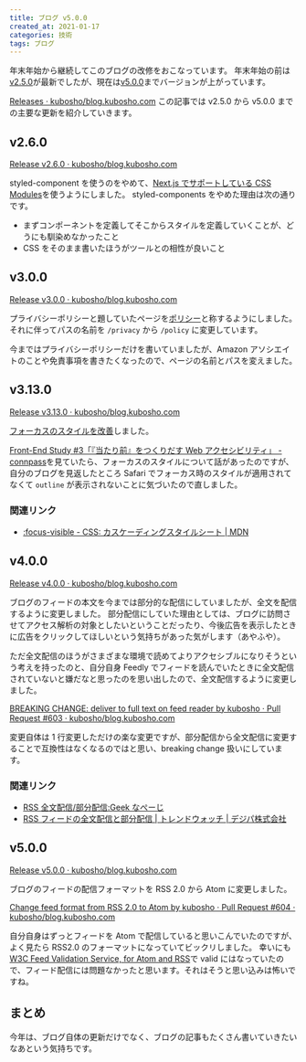 ```yaml
---
title: ブログ v5.0.0
created_at: 2021-01-17
categories: 技術
tags: ブログ
---
```


年末年始から継続してこのブログの改修をおこなっています。
年末年始の前は[v2.5.0](https://github.com/kubosho/blog.kubosho.com/releases/tag/v2.5.0)が最新でしたが、現在は[v5.0.0](https://github.com/kubosho/blog.kubosho.com/releases/tag/v5.0.0)までバージョンが上がっています。

[Releases · kubosho/blog.kubosho.com](https://github.com/kubosho/blog.kubosho.com/releases)
この記事では v2.5.0 から v5.0.0 までの主要な更新を紹介していきます。

## v2.6.0

[Release v2.6.0 · kubosho/blog.kubosho.com](https://github.com/kubosho/blog.kubosho.com/releases/tag/v2.6.0)

styled-component を使うのをやめて、[Next.js でサポートしている CSS Modules](https://nextjs.org/docs/basic-features/built-in-css-support)を使うようにしました。
styled-components をやめた理由は次の通りです。

- まずコンポーネントを定義してそこからスタイルを定義していくことが、どうにも馴染めなかったこと
- CSS をそのまま書いたほうがツールとの相性が良いこと

## v3.0.0

[Release v3.0.0 · kubosho/blog.kubosho.com](https://github.com/kubosho/blog.kubosho.com/releases/tag/v3.0.0)

プライバシーポリシーと題していたページを[ポリシー](https://blog.kubosho.com/policy)と称するようにしました。
それに伴ってパスの名前を `/privacy` から `/policy` に変更しています。

今まではプライバシーポリシーだけを書いていましたが、Amazon アソシエイトのことや免責事項を書きたくなったので、ページの名前とパスを変えました。

## v3.13.0

[Release v3.13.0 · kubosho/blog.kubosho.com](https://github.com/kubosho/blog.kubosho.com/releases/tag/v3.13.0)

[フォーカスのスタイルを改善](https://github.com/kubosho/blog.kubosho.com/commit/ee34efd2d5b06187db7f33fe5e877e32fd5f1f52)しました。

[Front-End Study #3「『当たり前』をつくりだす Web アクセシビリティ」 - connpass](https://forkwell.connpass.com/event/198726/)を見ていたら、フォーカスのスタイルについて話があったのですが、自分のブログを見返したところ Safari でフォーカス時のスタイルが適用されてなくて `outline` が表示されないことに気づいたので直しました。

### 関連リンク

- [:focus-visible - CSS: カスケーディングスタイルシート | MDN](https://developer.mozilla.org/ja/docs/Web/CSS/:focus-visible#selectively_showing_the_focus_indicator)

## v4.0.0

[Release v4.0.0 · kubosho/blog.kubosho.com](https://github.com/kubosho/blog.kubosho.com/releases/tag/v4.0.0)

ブログのフィードの本文を今までは部分的な配信にしていましたが、全文を配信するように変更しました。
部分配信にしていた理由としては、ブログに訪問させてアクセス解析の対象としたいということだったり、今後広告を表示したときに広告をクリックしてほしいという気持ちがあった気がします（あやふや）。

ただ全文配信のほうがさまざまな環境で読めてよりアクセシブルになりそうという考えを持ったのと、自分自身 Feedly でフィードを読んでいたときに全文配信されていないと嫌だなと思ったのを思い出したので、全文配信するように変更しました。

[BREAKING CHANGE: deliver to full text on feed reader by kubosho · Pull Request #603 · kubosho/blog.kubosho.com](https://github.com/kubosho/blog.kubosho.com/pull/603)

変更自体は 1 行変更しただけの楽な変更ですが、部分配信から全文配信に変更することで互換性はなくなるのではと思い、breaking change 扱いにしています。

### 関連リンク

- [RSS 全文配信/部分配信:Geek なぺーじ](https://www.geekpage.jp/web/blogging-theory/rss-all-part.php)
- [RSS フィードの全文配信と部分配信 | トレンドウォッチ | デジパ株式会社](https://digiper.com/topics/article/187.shtml)

## v5.0.0

[Release v5.0.0 · kubosho/blog.kubosho.com](https://github.com/kubosho/blog.kubosho.com/releases/tag/v5.0.0)

ブログのフィードの配信フォーマットを RSS 2.0 から Atom に変更しました。

[Change feed format from RSS 2.0 to Atom by kubosho · Pull Request #604 · kubosho/blog.kubosho.com](https://github.com/kubosho/blog.kubosho.com/pull/604)

自分自身はずっとフィードを Atom で配信していると思いこんでいたのですが、よく見たら RSS2.0 のフォーマットになっていてビックリしました。
幸いにも[W3C Feed Validation Service, for Atom and RSS](https://validator.w3.org/feed/)で valid にはなっていたので、フィード配信には問題なかったと思います。それはそうと思い込みは怖いですね。

## まとめ

今年は、ブログ自体の更新だけでなく、ブログの記事もたくさん書いていきたいなあという気持ちです。

